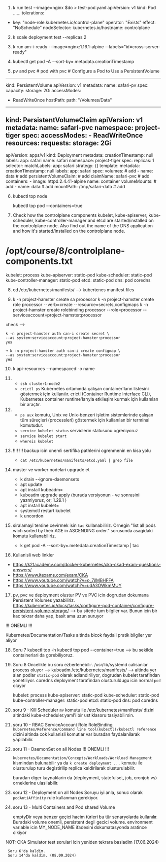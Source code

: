 1. k run test --image=nginx $do > test-pod.yaml
apiVersion: v1
kind: Pod
......
  tolerations:
  - key: "node-role.kubernetes.io/control-plane"
    operator: "Exists"
    effect: "NoSchedule"
  nodeSelector:
    kubernetes.io/hostname: controlplane

2. k scale deployment test --replicas 2

3. k run am-i-ready --image=nginx:1.16.1-alpine --labels="id=cross-server-ready"

4. kubectl get pod -A --sort-by=.metadata.creationTimestamp

5. pv and pvc      # pod with pvc  # Configure a Pod to Use a PersistentVolume
---
kind: PersistentVolume
apiVersion: v1
metadata:
 name: safari-pv
spec:
 capacity:
  storage: 2Gi
 accessModes:
  - ReadWriteOnce
 hostPath:
  path: "/Volumes/Data"
---
kind: PersistentVolumeClaim
apiVersion: v1
metadata:
  name: safari-pvc
  namespace: project-tiger
spec:
  accessModes:
    - ReadWriteOnce
  resources:
    requests:
     storage: 2Gi
---
apiVersion: apps/v1
kind: Deployment
metadata:
  creationTimestamp: null
  labels:
    app: safari
  name: safari
  namespace: project-tiger
spec:
  replicas: 1
  selector:
    matchLabels:
      app: safari
  strategy: {}
  template:
    metadata:
      creationTimestamp: null
      labels:
        app: safari
    spec:
      volumes:                                      # add
      - name: data                                  # add
        persistentVolumeClaim:                      # add
          claimName: safari-pvc                     # add
      containers:
      - image: httpd:2.4.41-alpine
        name: container
        volumeMounts:                               # add
        - name: data                                # add
          mountPath: /tmp/safari-data               # add

6.  kubectl top node

    kubectl top pod --containers=true

7. Check how the controlplane components kubelet, kube-apiserver, kube-scheduler, kube-controller-manager and etcd are started/installed on the controlplane node. Also find out the name of the DNS application and how it's started/installed on the controlplane node.

# /opt/course/8/controlplane-components.txt
kubelet: process
kube-apiserver: static-pod
kube-scheduler: static-pod
kube-controller-manager: static-pod
etcd: static-pod
dns: pod coredns

8. cd /etc/kubernetes/manifests/  --> kubertenes manifest files

9.  k -n project-hamster create sa processor
    k -n project-hamster create role processor --verb=create --resource=secrets,configmaps 
    k -n project-hamster create rolebinding processor --role=processor --serviceaccount=project-hamster:processor

check -->

    k -n project-hamster auth can-i create secret \
    --as system:serviceaccount:project-hamster:processor
    yes

    ➜ k -n project-hamster auth can-i create configmap \
    --as system:serviceaccount:project-hamster:processor
    yes

10. k api-resources --namespaced -o name

11. - `ssh cluster1-node2`
    - `crictl ps` 
    Kubernetes ortamında çalışan container'ların listesini göstermek için kullanılır. crictl (Container Runtime Interface CLI), Kubernetes container runtime'larıyla etkileşim kurmak için kullanılan bir araçtır.

12. - `ps aux` komutu, Unix ve Unix-benzeri işletim sistemlerinde çalışan tüm süreçleri (processleri) göstermek için kullanılan bir terminal komutudur. 
    - `service kubelet status` serviclerin statusunu ogreniyoruz
    - `service kubelet start`
    - `whereis kubelet`
  
13. !!!! !!! backup icin onemli sertifika pathlerini ogrenmenin en kisa yolu 
    - `cat /etc/kubernetes/manifests/etcd.yaml | grep file`

14. master ve worker nodelari upgrade et
    - k drain <node-name> --ignore-daemonsets
    - apt update
    - apt install kubeadm=<version>
    - kubeadm upgrade apply <version> (burada versiyonun - ve sonrasini yazmiyoruz, or; 1.29.1 )
    - apt install kubelet=<version>
    - systemctl restart kubelet
    - k uncordon <node-name>
  
15. siralamayi tersine cevirmek isin `tac` kullanabiliriz. Ornegin "list all pods wich sorted by their AGE in ASCENDING order." sorusunda asagidaki komutu kullanabiliriz.
    - k get pod -A --sort-by=.metedata.creationTimestamp | tac


16. Kullanisli web linkler

  - https://k21academy.com/docker-kubernetes/cka-ckad-exam-questions-answers/
  - https://www.itexams.com/exam/CKA
  - https://www.youtube.com/watch?v=o_7jlMBHFFA
  - https://www.youtube.com/watch?v=udA3OWkmMUY


17. pv, pvc ve deployment olustur
    PV ve PVC icin dogrudan dokumana Persistent Volumes yazabiliriz.
    https://kubernetes.io/docs/tasks/configure-pod-container/configure-persistent-volume-storage/ --> bu sitede tum bilgiler var.
    Bunun icin bir kac tekrar daha yap, basit ama uzun suruyor

!!! ONEMLI !!!

Kubernetes/Documentation/Tasks altinda bicok faydali pratik bilgiler yer aliyor

18. Soru 7 
   kubectl top -h
   kubectl top pod --container=true --> bu sekilde containerlari da gorebiliyoruz.

19. Soru 8
    Oncelikle bu soru ezberlenebilir.
    /usr/lib/systemd calisanlar process oluyor --> kubeadm
    /etc/kubernetes/manifests/ --> altinda yer alan podlar `static-pod` olarak adlandiriliyor, dogrudan kubelet tarafindan yonetiliyor.
    coredns deployment tarafindan olusturuldugu icin normal `pod` oluyor

    kubelet: process
    kube-apiserver: static-pod
    kube-scheduler: static-pod
    kube-controller-manager: static-pod
    etcd: static-pod
    dns: pod coredns

20. soru 9 - Kill Scheduler
    `mv` komutu ile /etc/kubernetes/manifests/ dizini altindaki kube-scheduler.yaml'i bir ust klasoru tasiyabilirsin.
  
21. soru 10 - RBAC ServiceAccount Role RoleBinding
    `kubernetes/Reference/Command line tool(kubectl)/kubectl reference` dizini altinda cok kullanisli komutlar var buradan faydalanilarak yapilabilir.

22. soru 11 - DaemonSet on all Nodes
    !!! ONEMLI !!!

    `kubernetes/Documentation/Concepts/Workloads/Workload Management` kismindan bulunabilir ya da `k create deployment ...` komutu ile olusturulup turu degistirilip replica kaldirilarak olusturulabilir.

    buradan diger kaynaklarin da (deployment, statefulset, job, cronjob vs) orneklerine ulasilabilir.

23. soru 12 - Deployment on all Nodes
    Soruyu iyi anla, sonuc olarak `podAntiAffinity` rule kullanman gerekiyor.

24. soru 13 - Multi Containers and Pod shared Volume

    emptyDir veya benzer geçici hacim türleri bu tür senaryolarda kullanılır. Buradaki volume onemli, persistent degil gecici volume.
    environment variable icin MY_NODE_NAME ifadesini dokumatasyonda aratince cikiyor



NOT: CKA Simulator test sorulari icin yeniden tekrara basladim (17.06.2024)

     Soru 6'da kaldim.
     Soru 14'da kaldim. (08.09.2024)
    
